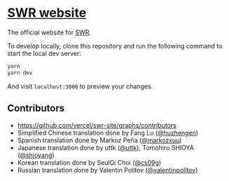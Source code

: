 # [SWR website](https://swr.vercel.app)

The official website for [SWR](https://github.com/vercel/swr).

To develop locally, clone this repository and run the following command to start
the local dev server:

```bash
yarn
yarn dev
```

And visit `localhost:3000` to preview your changes.

## Contributors

- https://github.com/vercel/swr-site/graphs/contributors
- Simplified Chinese translation done by Fang Lu
  ([@huzhengen](https://github.com/huzhengen))
- Spanish translation done by Markoz Peña
  ([@markozxuu](https://twitter.com/markozxuu))
- Japanese translation done by uttk ([@uttk](https://github.com/uttk)), Tomohiro
  SHIOYA ([@shioyang](https://github.com/shioyang))
- Korean translation done by SeulGi Choi ([@cs09g](https://github.com/cs09g))
- Russian translation done by Valentin Politov
  ([@valentinpolitov](https://github.com/valentinpolitov))
